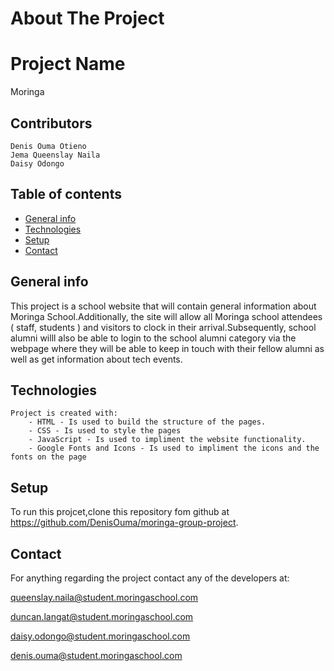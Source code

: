 # About The Project

# Project Name

Moringa

## Contributors

    Denis Ouma Otieno
    Jema Queenslay Naila
    Daisy Odongo

## Table of contents

- [General info](#general-info)
- [Technologies](#technologies)
- [Setup](#setup)
- [Contact](#contact)

## General info

This project is a school website that will contain general information about Moringa School.Additionally, the site will allow all Moringa school attendees ( staff, students ) and visitors to clock in their arrival.Subsequently, school alumni willl also be able to login to the school alumni category via the webpage where they will be able to keep in touch with their fellow alumni as well as get information about tech events.

## Technologies

    Project is created with:
        - HTML - Is used to build the structure of the pages.
        - CSS - Is used to style the pages
        - JavaScript - Is used to impliment the website functionality.
        - Google Fonts and Icons - Is used to impliment the icons and the fonts on the page

## Setup

To run this projcet,clone this repository fom github at https://github.com/DenisOuma/moringa-group-project.

## Contact

For anything regarding the project contact any of the developers at:

queenslay.naila@student.moringaschool.com

duncan.langat@student.moringaschool.com

daisy.odongo@student.moringaschool.com

denis.ouma@student.moringaschool.com
